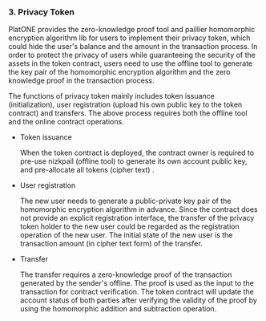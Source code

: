 ### 3. Privacy Token

PlatONE provides the zero-knowledge proof tool and paillier homomorphic encryption algorithm lib for users to implement their privacy token, which could hide the user's balance and the amount in the transaction process. In order to protect the privacy of users while guaranteeing the security of the assets in the token contract, users need to use the offline tool to generate the key pair of the homomorphic encryption algorithm and the zero knowledge proof in the transaction process.

The functions of  privacy token mainly includes token issuance (initialization), user registration (upload his own public key to the token contract) and transfers. The above process requires both the offline tool and the online contract operations.

- Token issuance

  When the token contract is deployed, the contract owner is required to pre-use nizkpail (offline tool) to generate its own account public key, and pre-allocate all tokens (cipher text) .

- User registration

  The new user needs to generate a public-private key pair of the homomorphic encryption algorithm in advance. Since the contract does not provide an explicit registration interface, the transfer of the privacy token holder to the new user could be regarded as the registration operation of the new user. The initial state of the new user is the transaction amount (in cipher text form) of the transfer.

- Transfer

  The transfer requires a zero-knowledge proof of the transaction generated by the sender's offline. The proof is used as the input to the transaction for contract verification. The token contract will update the account status of both parties after verifying the validity of the proof by using  the homomorphic addition and subtraction operation.
  
